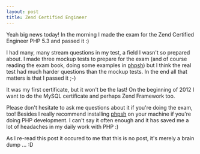 ```yaml
---
layout: post
title: Zend Certified Engineer
---
```

<p>Yeah big news today! In the morning I made the exam for the Zend Certified Engineer PHP 5.3 and passed it :)</p>
<p>I had many, many stream questions in my test, a field I wasn't so prepared about. I made three mockup tests to prepare for the exam (and of course reading the exam book, doing some examples in <a href="https://github.com/facebook/phpsh" target="_blank">phpsh</a>) but I think the real test had much harder questions than the mockup tests. In the end all that matters is that I passed it ;-)</p>
<p>It was my first certificate, but it won't be the last! On the beginning of 2012 I want to do the MySQL certificate and perhaps Zend Framework too.</p>
<p>Please don't hesitate to ask me questions about it if you're doing the exam, too! Besides I really recommend installing <a href="https://github.com/facebook/phpsh" target="_blank">phpsh</a> on your machine if you're doing PHP development. I can't say it often enough and it has saved me a lot of headaches in my daily work with PHP :)</p>
<p>As I re-read this post it occured to me that this is no post, it's merely a brain dump ... :D</p>
